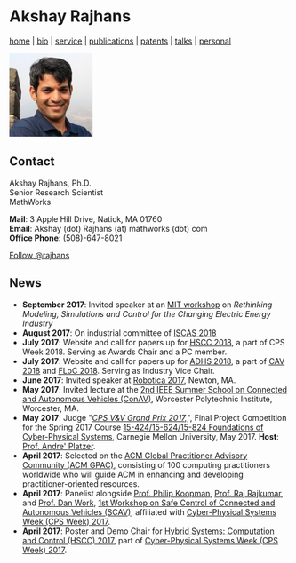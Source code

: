# Akshay Rajhans
[home](index.html) \| [bio](bio.html) \| [service](service.html) \| [publications](publications.html) \| [patents](patents.html) \| [talks](talks.html) \| [personal](personal.html)

![Akshay Rajhans](files/akshay.jpeg)

## Contact
Akshay Rajhans, Ph.D. <br/>
Senior Research Scientist <br/>
MathWorks

**Mail**: 3 Apple Hill Drive, Natick, MA 01760 <br/>
**Email**: Akshay (dot) Rajhans (at) mathworks (dot) com <br/>
**Office Phone**: (508)-647-8021

<dl>
<a href="https://twitter.com/rajhans" class="twitter-follow-button">Follow @rajhans</a>
<script>!function(d,s,id){var
js,fjs=d.getElementsByTagName(s)[0],p=/^http:/.test(d.location)?'http':'https';if(!d.getElementById(id)){js=d.createElement(s);js.id=id;js.src=p+'://platform.twitter.com/widgets.js';fjs.parentNode.insertBefore(js,fjs);}}(document,
'script', 'twitter-wjs');</script>
</dl>

## News
- **September 2017**: Invited speaker at an [MIT workshop](talks.html) on *Rethinking Modeling, Simulations and Control for the Changing Electric Energy Industry*
- **August 2017**: On industrial committee of [ISCAS 2018](http://www.iscas2018.org)
- **July 2017**: Website and call for papers up for [HSCC 2018](https://www.hscc2018.deib.polimi.it), a part of CPS Week 2018. Serving as Awards Chair and a PC member. 
- **July 2017**: Website and call for papers up for [ADHS 2018](http://www.cs.ox.ac.uk/conferences/ADHS18/), a part of [CAV 2018](http://cavconference.org/2018/) and [FLoC 2018](http://www.floc2018.org). Serving as Industry Vice Chair. 
- **June 2017**: Invited speaker at [Robotica 2017](http://auvsinewengland.org/events-3/robotica-2017/robotica-2017-agenda/robotica-2017-program.html), Newton, MA.
- **May 2017**: Invited lecture at the [2nd IEEE Summer School on Connected and Autonomous Vehicles (ConAV)](https://www.nist.gov/news-events/events/2016/08/exploring-dimensions-trustworthiness-challenges-and-opportunities), Worcester Polytechnic Institute, Worcester, MA. 
- **May 2017**: Judge "[*CPS V&V Grand Prix 2017,*](http://www.cs.cmu.edu/~aplatzer/course/fcps17-competition.html)", Final Project Competition for the Spring 2017 Course [15-424/15-624/15-824 Foundations of Cyber-Physical Systems](http://www.cs.cmu.edu/~aplatzer/course/fcps17.html), Carnegie Mellon University, May 2017. **Host**: [Prof. Andre' Platzer](http://www.cs.cmu.edu/~aplatzer/). 
- **April 2017**: Selected on the [ACM Global Practitioner Advisory Community (ACM GPAC)](https://www.acm.org/education/gpac), consisting of 100 computing practitioners worldwide who will guide ACM in enhancing and developing practitioner-oriented resources.
- **April 2017**: Panelist alongside [Prof. Philip Koopman](https://users.ece.cmu.edu/~koopman/), [Prof. Raj Rajkumar](https://users.ece.cmu.edu/~raj/), and [Prof. Dan Work](https://publish.illinois.edu/dbwork/), [1st Workshop on Safe Control of Connected and Autonomous Vehicles (SCAV)](https://scav.in.tum.de/), affiliated with [Cyber-Physical Systems Week (CPS Week) 2017](https://cpsweek2017.ece.cmu.edu/).
- **April 2017**: Poster and Demo Chair for [Hybrid Systems: Computation and Control (HSCC) 2017](http://hscc2017.ece.illinois.edu/), part of [Cyber-Physical Systems Week (CPS Week) 2017](https://cpsweek2017.ece.cmu.edu/).
